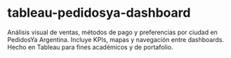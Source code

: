# tableau-pedidosya-dashboard
Análisis visual de ventas, métodos de pago y preferencias por ciudad en PedidosYa Argentina. Incluye KPIs, mapas y navegación entre dashboards. Hecho en Tableau para fines académicos y de portafolio.
